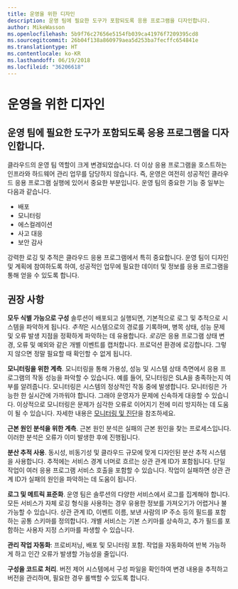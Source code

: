 ```yaml
---
title: 운영을 위한 디자인
description: 운영 팀에 필요한 도구가 포함되도록 응용 프로그램을 디자인합니다.
author: MikeWasson
ms.openlocfilehash: 5b9f76c27656e5154fb039ca41976f7209395cd8
ms.sourcegitcommit: 26b04f138a860979aea5d253ba7fecffc654841e
ms.translationtype: HT
ms.contentlocale: ko-KR
ms.lasthandoff: 06/19/2018
ms.locfileid: "36206618"
---
```

# <a name="design-for-operations"></a>운영을 위한 디자인

## <a name="design-an-application-so-that-the-operations-team-has-the-tools-they-need"></a>운영 팀에 필요한 도구가 포함되도록 응용 프로그램을 디자인합니다.

클라우드의 운영 팀 역할이 크게 변경되었습니다. 더 이상 응용 프로그램을 호스트하는 인프라와 하드웨어 관리 업무를 담당하지 않습니다.  즉, 운영은 여전히 성공적인 클라우드 응용 프로그램 실행에 있어서 중요한 부분입니다. 운영 팀의 중요한 기능 중 일부는 다음과 같습니다.

- 배포
- 모니터링
- 에스컬레이션
- 사고 대응
- 보안 감사

강력한 로깅 및 추적은 클라우드 응용 프로그램에서 특히 중요합니다. 운영 팀이 디자인 및 계획에 참여하도록 하여, 성공적인 업무에 필요한 데이터 및 정보를 응용 프로그램을 통해 얻을 수 있도록 합니다.  <!-- to do: Link to DevOps checklist -->

## <a name="recommendations"></a>권장 사항

**모두 식별 가능으로 구성** 솔루션이 배포되고 실행되면, 기본적으로 로그 및 추적으로 시스템을 파악하게 됩니다. *추적*은 시스템으로의 경로를 기록하며, 병목 상태, 성능 문제 및 오류 발생 지점을 정확하게 파악하는 데 유용합니다. *로깅*은 응용 프로그램 상태 변경, 오류 및 예외와 같은 개별 이벤트를 캡처합니다. 프로덕션 환경에 로깅합니다. 그렇지 않으면 정말 필요할 때 확인할 수 없게 됩니다.

**모니터링을 위한 계측**. 모니터링을 통해 가용성, 성능 및 시스템 상태 측면에서 응용 프로그램의 작동 성능을 파악할 수 있습니다. 예를 들어, 모니터링은 SLA을 충족하는지 여부를 알려줍니다. 모니터링은 시스템의 정상적인 작동 중에 발생합니다. 모니터링은 가능한 한 실시간에 가까워야 합니다. 그래야 운영자가 문제에 신속하게 대응할 수 있습니다. 이상적으로 모니터링은 문제가 심각한 오류로 이어지기 전에 미리 방지하는 데 도움이 될 수 있습니다. 자세한 내용은 [모니터링 및 진단][monitoring]을 참조하세요.

**근본 원인 분석을 위한 계측**. 근본 원인 분석은 실패의 근본 원인을 찾는 프로세스입니다. 이러한 분석은 오류가 이미 발생한 후에 진행됩니다. 

**분산 추적 사용**. 동시성, 비동기성 및 클라우드 규모에 맞게 디자인된 분산 추적 시스템을 사용합니다. 추적에는 서비스 경계 너머로 흐르는 상관 관계 ID가 포함됩니다. 단일 작업이 여러 응용 프로그램 서비스 호출을 포함할 수 있습니다. 작업이 실패하면 상관 관계 ID가 실패의 원인을 파악하는 데 도움이 됩니다. 

**로그 및 메트릭 표준화**. 운영 팀은 솔루션의 다양한 서비스에서 로그를 집계해야 합니다. 모든 서비스가 자체 로깅 형식을 사용하는 경우 유용한 정보를 가져오기가 어렵거나 불가능할 수 있습니다. 상관 관계 ID, 이벤트 이름, 보낸 사람의 IP 주소 등의 필드를 포함하는 공통 스키마를 정의합니다. 개별 서비스는 기본 스키마를 상속하고, 추가 필드를 포함하는 사용자 지정 스키마를 파생할 수 있습니다.

**관리 작업 자동화**: 프로비저닝, 배포 및 모니터링 포함. 작업을 자동화하여 반복 가능하게 하고 인간 오류가 발생할 가능성을 줄입니다. 

**구성을 코드로 처리**. 버전 제어 시스템에서 구성 파일을 확인하여 변경 내용을 추적하고 버전을 관리하며, 필요한 경우 롤백할 수 있도록 합니다. 


<!-- links -->

[monitoring]: ../../best-practices/monitoring.md


